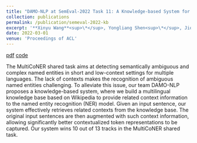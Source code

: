 ```yaml
---
title: "DAMO-NLP at SemEval-2022 Task 11: A Knowledge-based System for Multilingual Named Entity Recognition"
collection: publications
permalink: /publication/semeval-2022-kb
excerpt: '**Xinyu Wang**<sup>\*</sup>, Yongliang Shen<sup>\*</sup>, Jiong Cai<sup>\*</sup>, Tao Wang, Xiaobin Wang, Pengjun Xie, Fei Huang, Weiming Lu, Yueting Zhuang, Kewei Tu, Wei Lu, Yong Jiang.'
date: 2022-03-01
venue: 'Proceedings of ACL'
---
```


<!-- [pdf](https://arxiv.org/pdf/1906.07880.pdf)
[code](https://github.com/wangxinyu0922/Second_Order_SDP)
[bibtex](https://www.aclweb.org/anthology/P19-1454.bib) -->
[pdf](https://arxiv.org/abs/2203.00545)
[code](https://github.com/Alibaba-NLP/KB-NER)

The MultiCoNER shared task aims at detecting semantically ambiguous and complex named entities in short and low-context settings for multiple languages. The lack of contexts makes the recognition of ambiguous named entities challenging. To alleviate this issue, our team DAMO-NLP proposes a knowledge-based system, where we build a multilingual knowledge base based on Wikipedia to provide related context information to the named entity recognition (NER) model. Given an input sentence, our system effectively retrieves related contexts from the knowledge base. The original input sentences are then augmented with such context information, allowing significantly better contextualized token representations to be captured. Our system wins 10 out of 13 tracks in the MultiCoNER shared task.

